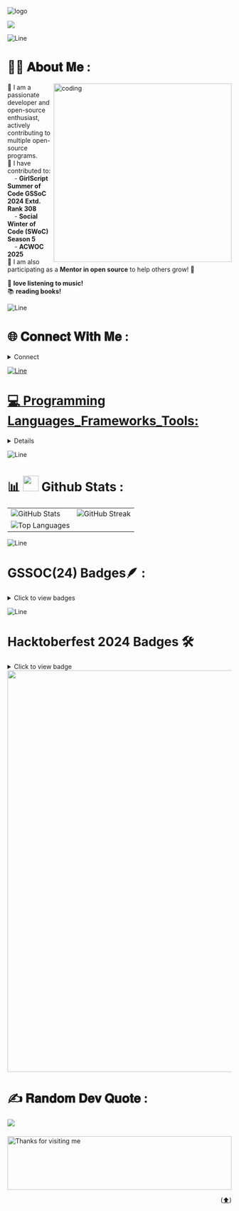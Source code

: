 <!--![](https://github.com/ak-0283/ak-0283/raw/main/video-ezgif.com-crop.gif)-->



 ![logo](https://github.com/ak-0283/abhay-demo/blob/main/Blue%20Modern%20Company%20Slogan%20LinkedIn%20Banner_20240309_162350_0000.png)



<!-- <p>
  <img src="https://readme-typing-svg.herokuapp.com/?color=45ffaa&size=40&width=900&height=80&lines=Welcome+to+my+GitHub+Profile!" />
</p>

<h1 align="center">Hello! 👋 I'm Abhay Kumar, a BCA student at NERIM, Dibrugarh University.👍<br><br>
<!--   Contributor Rank #308 @ GSSoC '24 Extd | Postman API Fundamentals Expert | Hacktoberfest '24 | Contributor @ SWoC 5 | WoC 4.0 
 </h1> -->


<!-- ## Open Source Contributions
I had the privilege of being a contributor in the GirlScript Summer of Code Extended (GSSoC Extd.) 2024, where I secured a rank of 308. Building on this experience, I have applied to other prestigious open-source programs such as Social Winter of Code (SWoC) and Winter of Code 4.0 (WoC 4.0). I actively contribute to open-source projects🤝 and coding communities. I believe in the power of open-source communities. You can check out my contributions on GitHub, and feel free to connect with me if you'd like to collaborate!</h1>

![Line](https://user-images.githubusercontent.com/85225156/171937799-8fc9e255-9889-4642-9c92-6df85fb86e82.gif) -->

<!--## Google Form For Project Admin.
**(Note: This form is for project admins only.)** <br> <br>
If you're a project admin, your feedback would mean a lot to me. Kindly take a moment to fill out the form below. This will help me improve my project and ensure I meet your expectations.
[**Fill out the Google Form**](https://forms.gle/u5YSP23cdqvkpQFWA)

**Thank you for your valuable input!** -->



![](https://komarev.com/ghpvc/?username=your-github-ak-0283&color=40E0D0)




![Line](https://user-images.githubusercontent.com/85225156/171937799-8fc9e255-9889-4642-9c92-6df85fb86e82.gif)

# 🙋‍♂️ 𝐀𝐛𝐨𝐮𝐭 𝐌𝐞 : 
<img align="right" alt="coding" width="400" src="https://camo.githubusercontent.com/2366b34bb903c09617990fb5fff4622f3e941349e846ddb7e73df872a9d21233/68747470733a2f2f63646e2e6472696262626c652e636f6d2f75736572732f3733303730332f73637265656e73686f74732f363538313234332f6176656e746f2e676966">
  

<p align="left">
🔹 I am a passionate developer and open-source enthusiast, actively contributing to multiple open-source programs.  <br>
🔹 I have contributed to: <br>
  &nbsp; &nbsp;&nbsp;- <b>GirlScript Summer of Code GSSoC 2024 Extd. Rank 308</b>  <br>
  &nbsp; &nbsp;&nbsp;- <b>Social Winter of Code (SWoC) Season 5</b>  <br>
  &nbsp; &nbsp;&nbsp;- <b>ACWOC 2025</b>   <br>
🔹 I am also participating as a <b>Mentor in open source</b> to help others grow! 🚀 <br>


🎵 **love listening to music!**    <br>
📚  **reading books!** 
</p>


![Line](https://user-images.githubusercontent.com/85225156/171937799-8fc9e255-9889-4642-9c92-6df85fb86e82.gif)

<!-- # ⌨️ 𝐓𝐲𝐩𝐢𝐧𝐠 𝐏𝐫𝐨𝐟𝐥𝐢𝐞 : 
<p align="left">
<a href="https://monkeytype.com/profile/white_devil12718" target="blank"><img align="center" src="https://styles.redditmedia.com/t5_35u88g/styles/communityIcon_jw2wj4yn5vu81.png" alt="" height="30" width="40" /></a>

![Line](https://user-images.githubusercontent.com/85225156/171937799-8fc9e255-9889-4642-9c92-6df85fb86e82.gif) -->

<!--# 
🧑‍💻 𝐂𝐨𝐝𝐢𝐧𝐠 𝐏𝐫𝐨𝐟𝐢𝐥𝐞 : 
<p align="left">
<a href="https://www.hackerrank.com/profile/abhaykumar_2003" target="blank"><img align="center" src="https://raw.githubusercontent.com/rahuldkjain/github-profile-readme-generator/master/src/images/icons/Social/hackerrank.svg" alt="@abhaykumarghy201" height="30" width="40" /></a>
<a href="https://codeforces.com/profile/Whitedevil2803" target="blank"><img align="center" src="https://raw.githubusercontent.com/rahuldkjain/github-profile-readme-generator/master/src/images/icons/Social/codeforces.svg" alt="whitedevil2803" height="30" width="40" /></a>
<a href="https://leetcode.com/white_devil9090" target="blank"><img align="center" src="https://raw.githubusercontent.com/rahuldkjain/github-profile-readme-generator/master/src/images/icons/Social/leet-code.svg" alt="abhaykumarghy2583" height="30" width="40" /></a>


![Line](https://user-images.githubusercontent.com/85225156/171937799-8fc9e255-9889-4642-9c92-6df85fb86e82.gif)
-->

# 🌐 𝐂𝐨𝐧𝐧𝐞𝐜𝐭 𝐖𝐢𝐭𝐡 𝐌𝐞 :
<details>
 <summary>Connect</summary>
<p align="left">
<a href="https://www.linkedin.com/in/abhay-kumar-117b4327b/" target="blank"><img align="center" src="https://raw.githubusercontent.com/rahuldkjain/github-profile-readme-generator/master/src/images/icons/Social/linked-in-alt.svg" alt="abhay kumar" height="30" width="40" /></a>
<a href="https://discord.com/users/762235277263241236" target="blank"><img align="center" src="https://raw.githubusercontent.com/rahuldkjain/github-profile-readme-generator/master/src/images/icons/Social/discord.svg" alt="whitedevil6960" height="30" width="40" /></a>
 <a href="https://x.com/AK_2805" target="blank"><img align="center" src="https://raw.githubusercontent.com/rahuldkjain/github-profile-readme-generator/master/src/images/icons/Social/twitter.svg" alt="whitedevil6960" height="30" width="40" />
</p>
</details>  


![Line](https://user-images.githubusercontent.com/85225156/171937799-8fc9e255-9889-4642-9c92-6df85fb86e82.gif)



# 💻 Programming Languages_Frameworks_Tools:
<details>
 <summary>Click to view Programming languages</summary>
<table>
  <tr>
    <td align="center"><img src="https://skillicons.dev/icons?i=c" alt="C" /></td>
    <td align="center"><img src="https://skillicons.dev/icons?i=cpp" alt="C++" /></td>
    <td align="center"><img src="https://skillicons.dev/icons?i=java" alt="Java" /></td>
    <td align="center"><img src="https://skillicons.dev/icons?i=html" alt="HTML" /></td>
    <td align="center"><img src="https://skillicons.dev/icons?i=css" alt="CSS" /></td>
    <td align="center"><img src="https://skillicons.dev/icons?i=javascript" alt="JavaScript" /></td>
    <td align="center"><img src="https://img.shields.io/badge/MySQL-005C84?style=for-the-badge&logo=mysql&logoColor=white"/></td>
    <td align="center"><img src="https://img.shields.io/badge/Canva-%2300C4CC.svg?&style=for-the-badge&logo=Canva&logoColor=white"/></td>
   </tr>
 <tr>
    <td align="center"><img src="https://skillicons.dev/icons?i=vscode" alt="Visual Studio Code" /></td>
    <td align="center"><img src="https://skillicons.dev/icons?i=github" alt="GitHub" /></td>
    <td align="center"><img src="https://img.shields.io/badge/Kaggle-20BEFF?style=for-the-badge&logo=Kaggle&logoColor=white" alt="Kaggle" /></td>
    <td align="center"><img src="https://skillicons.dev/icons?i=postman" alt="Postman" /></td>
   <td align="center"><img src="https://img.shields.io/badge/Vercel-000000?style=for-the-badge&logo=vercel&logoColor=white"/></td>
  </tr>
</table>


# ⌨️ 𝐓𝐲𝐩𝐢𝐧𝐠 𝐏𝐫𝐨𝐟𝐥𝐢𝐞 : 
<p align="left">
<a href="https://monkeytype.com/profile/white_devil12718" target="blank"><img align="center" src="https://styles.redditmedia.com/t5_35u88g/styles/communityIcon_jw2wj4yn5vu81.png" alt="" height="30" width="40" /></a>

</details>


![Line](https://user-images.githubusercontent.com/85225156/171937799-8fc9e255-9889-4642-9c92-6df85fb86e82.gif)


# 📊 <img src="https://media.giphy.com/media/iY8CRBdQXODJSCERIr/giphy.gif" width="35"><b> Github Stats </b> :
<table align="center">
  <tr>
    <td>
      <img src="https://github-readme-stats.vercel.app/api?username=ak-0283&theme=react&hide_border=true&include_all_commits=false&count_private=false" alt="GitHub Stats" />
    </td>
    <td>
      <img src="https://github-readme-streak-stats.herokuapp.com/?user=ak-0283&theme=react&hide_border=true" alt="GitHub Streak" />
    </td>
  </tr>
  <tr>
   <td>
    <img src="https://github-readme-stats.vercel.app/api/top-langs/?username=ak-0283&theme=react&hide_border=true&include_all_commits=false&count_private=false&layout=compact" alt="Top Languages" />
   </td>
  </tr>
</table>




<!-- ![Repos Per Language](http://github-profile-summary-cards.vercel.app/api/cards/repos-per-language?username=ak-0283&theme=react&hide)
![Most Commit Language](http://github-profile-summary-cards.vercel.app/api/cards/most-commit-language?username=ak-0283&theme=react&hide)  -->

 <!--<p align="left">
  <a href="https://github.com/ak-0283">
     <img  src="https://github-stats-alpha.vercel.app/api/?username=ak-0283&cc=FFF1FF&tc=333333&ic=488BDA"alt ="Stats"/>
  </a>
</p>

<p align="left">
      <img  src="https://github-profile-summary-cards.vercel.app/api/cards/profile-details?username=ak-0283&theme=algolia"alt="Profile Summary Card"/>
</p> -->

<!-- [![abhaykumar's github activity graph](https://github-readme-activity-graph.vercel.app/graph?username=ak-0283&bg_color=fffff0&color=708090&line=24292e&point=24292e&area=true&hide_border=true)](https://github.com/ak-0283/github-readme-activity-graph)<br><br> -->

<!--![Productive Time](http://github-profile-summary-cards.vercel.app/api/cards/productive-time?username=ak-0283&theme=react&hide&utcOffset=8)-->

![Line](https://user-images.githubusercontent.com/85225156/171937799-8fc9e255-9889-4642-9c92-6df85fb86e82.gif)


<!-- # 🔝 Top Contributed Repo : 
![](https://github-contributor-stats.vercel.app/api?username=ak-0283&limit=5&theme=react&combine_all_yearly_contributions=true)

![Line](https://user-images.githubusercontent.com/85225156/171937799-8fc9e255-9889-4642-9c92-6df85fb86e82.gif)   -->

<!-- # 🏆 GitHub Trophies : 
![](https://github-profile-trophy.vercel.app/?username=ak-0283&theme=radical&no-frame=true&no-bg=true&margin-w=4)

![Line](https://user-images.githubusercontent.com/85225156/171937799-8fc9e255-9889-4642-9c92-6df85fb86e82.gif)  -->

# GSSOC(24) Badges🪶 : 

<details>
  <summary>Click to view badges</summary>
  <div style='display:flex; align-items:center; gap: 10px;' align='center'>
    <a href="https://gssoc.girlscript.tech/leaderboard">
      <img src="https://raw.githubusercontent.com/GSSoC24/Hack-Web3Conf/refs/heads/main/assets/Hack-Web3Conf%202024%20Badge%20(2).png" width="100px" height="100px" />
    </a>
    <img src="https://raw.githubusercontent.com/GSSoC24/Postman-Challenge/main/docs/assets/Postman%20White.png" width="100px" height="100px" />
    <img src="https://raw.githubusercontent.com/GSSoC24/Postman-Challenge/main/docs/assets/1.png" width="100px" height="100px" />
    <img src="https://raw.githubusercontent.com/GSSoC24/Postman-Challenge/main/docs/assets/2.png" width="100px" height="100px" />
    <img src="https://raw.githubusercontent.com/GSSoC24/Postman-Challenge/main/docs/assets/3.png" width="100px" height="100px" />
    <img src="https://raw.githubusercontent.com/GSSoC24/Postman-Challenge/main/docs/assets/4.png" width="100px" height="100px" />
    <img src="https://raw.githubusercontent.com/GSSoC24/Postman-Challenge/main/docs/assets/5.png" width="100px" height="100px" />
  </div>
</details>


![Line](https://user-images.githubusercontent.com/85225156/171937799-8fc9e255-9889-4642-9c92-6df85fb86e82.gif)

# Hacktoberfest 2024 Badges 🛠️

<details>
  <summary>Click to view badge</summary>

  [![Holopin badges](https://holopin.me/ak0283)](https://holopin.io/@ak0283)

</details>


<img src="https://user-images.githubusercontent.com/74038190/212284100-561aa473-3905-4a80-b561-0d28506553ee.gif" width="900">


# ✍️ 𝐑𝐚𝐧𝐝𝐨𝐦 𝐃𝐞𝐯 𝐐𝐮𝐨𝐭𝐞 :
![](https://quotes-github-readme.vercel.app/api?type=horizontal&theme=radical)
###
<img height="120" alt="Thanks for visiting me" width="100%" src="https://raw.githubusercontent.com/BrunnerLivio/brunnerlivio/master/images/marquee.svg" />
<br /> 
<!-- <img src="https://raw.githubusercontent.com/Platane/snk/output/github-contribution-grid-snake.svg" alt="Snake animation"/>  -->



<p align="right">(<a href="#top">⬆️</a>)</p>
